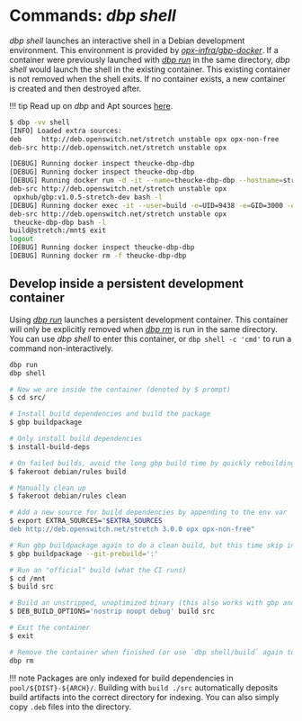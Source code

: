 # Commands: *dbp shell*

*dbp shell* launches an interactive shell in a Debian development environment. This environment is provided by [*opx-infra/gbp-docker*](https://github.com/opx-infra/gbp-docker). If a container were previously launched with [*dbp run*](run.md) in the same directory, *dbp shell* would launch the shell in the existing container. This existing container is not removed when the shell exits. If no container exists, a new container is created and then destroyed after.

!!! tip
    Read up on *dbp* and Apt sources [here](../apt-sources.md).

```bash
$ dbp -vv shell
[INFO] Loaded extra sources:
deb     http://deb.openswitch.net/stretch unstable opx opx-non-free
deb-src http://deb.openswitch.net/stretch unstable opx

[DEBUG] Running docker inspect theucke-dbp-dbp
[DEBUG] Running docker inspect theucke-dbp-dbp
[DEBUG] Running docker run -d -it --name=theucke-dbp-dbp --hostname=stretch -v=/neteng/theucke/opx/dbp:/mnt -v=/home/theucke/.gitconfig:/etc/skel/.gitconfig:ro -e=UID=9438 -e=GID=3000 -e=TZ=US/Pacific-New -e=DEBFULLNAME=Dell EMC -e=DEBEMAIL=ops-dev@lists.openswitch.net -e=EXTRA_SOURCES=deb     http://deb.openswitch.net/stretch unstable opx opx-non-free
deb-src http://deb.openswitch.net/stretch unstable opx
 opxhub/gbp:v1.0.5-stretch-dev bash -l
[DEBUG] Running docker exec -it --user=build -e=UID=9438 -e=GID=3000 -e=TZ=US/Pacific-New -e=DEBFULLNAME=Dell EMC -e=DEBEMAIL=ops-dev@lists.openswitch.net -e=EXTRA_SOURCES=deb     http://deb.openswitch.net/stretch unstable opx opx-non-free
deb-src http://deb.openswitch.net/stretch unstable opx
 theucke-dbp-dbp bash -l
build@stretch:/mnt$ exit
logout
[DEBUG] Running docker inspect theucke-dbp-dbp
[DEBUG] Running docker rm -f theucke-dbp-dbp
```

## Develop inside a persistent development container

Using [*dbp run*](run.md) launches a persistent development container. This container will only be explicitly removed when [*dbp rm*](rm.md) is run in the same directory. You can use *dbp shell* to enter this container, or `dbp shell -c 'cmd'` to run a command non-interactively.

```bash
dbp run
dbp shell

# Now we are inside the container (denoted by $ prompt)
$ cd src/

# Install build dependencies and build the package
$ gbp buildpackage

# Only install build dependencies
$ install-build-deps

# On failed builds, avoid the long gbp build time by quickly rebuilding
$ fakeroot debian/rules build

# Manually clean up
$ fakeroot debian/rules clean

# Add a new source for build dependencies by appending to the env var
$ export EXTRA_SOURCES="$EXTRA_SOURCES
deb http://deb.openswitch.net/stretch 3.0.0 opx opx-non-free"

# Run gbp buildpackage again to do a clean build, but this time skip installing build deps
$ gbp buildpackage --git-prebuild=':'

# Run an "official" build (what the CI runs)
$ cd /mnt
$ build src

# Build an unstripped, unoptimized binary (this also works with gbp and debian/rules)
$ DEB_BUILD_OPTIONS='nostrip noopt debug' build src

# Exit the container
$ exit

# Remove the container when finished (or use `dbp shell/build` again to re-enter the same container)
dbp rm
```

!!! note
    Packages are only indexed for build dependencies in `pool/${DIST}-${ARCH}/`. Building with `build ./src` automatically deposits build artifacts into the correct directory for indexing. You can also simply copy `.deb` files into the directory.
